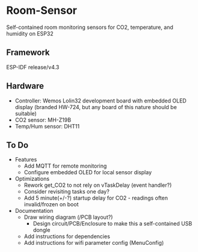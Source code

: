 # Room-Sensor
Self-contained room monitoring sensors for CO2, temperature, and humidity on ESP32

## Framework
ESP-IDF release/v4.3

## Hardware
* Controller: Wemos Lolin32 development board with embedded OLED display (branded HW-724, but any board of this nature should be suitable)
* CO2 sensor: MH-Z19B
* Temp/Hum sensor: DHT11

## To Do
* Features
	* Add MQTT for remote monitoring
	* Configure embedded OLED for local sensor display
* Optimizations
	* Rework get_CO2 to not rely on vTaskDelay (event handler?)
	* Consider revisiting tasks one day?
	* Add 5 minute(+/-?) startup delay for CO2 - readings often invalid/frozen on boot
* Documentation
	* Draw wiring diagram (/PCB layout?)
		* Design circuit/PCB/Enclosure to make this a self-contained USB dongle
	* Add instructions for dependencies
	* Add instructions for wifi parameter config (MenuConfig)